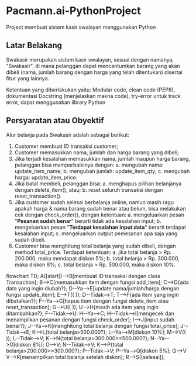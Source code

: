 # Pacmann.ai-PythonProject
Project membuat sistem kasir swalayan menggunakan Python

## Latar Belakang
Swakasir merupakan sistem kasir swalayan, sesuai dengan namanya, "Swakasir", di mana pelanggan dapat mencantumkan barang yang akan dibeli (nama, jumlah barang dengan harga yang telah ditentukan) disertai fitur yang lainnya.

Ketentuan yang diberlakukan yaitu: Modular code, clean code (PEP8), dokumentasi Docstring (menjelaskan makna code), try-error untuk track error, dapat menggunakan library Python

## Persyaratan atau Obyektif
Alur belanja pada Swakasir adalah sebagai berikut:
1. Customer membuat ID transaksi customer;
2. Customer memasukkan nama, jumlah dan harga barang yang dibeli;
3. Jika terjadi kesalahan memasukkan nama, jumlah maupun harga barang, pelanggan bisa memperbaikinya dengan:
  a. mengubah nama: update_item_name;
  b. mengubah jumlah: update_item_qty;
  c. mengubah harga: update_item_price.
4. Jika batal membeli, pelanggan bisa:
  a. menghapus pilihan belanjanya dengan delete_item(), atau;
  b. reset seluruh transaksi dengan reset_transaction().
5. Jika customer sudah selesai berbelanja online, namun masih ragu apakah harga & nama barang sudah benar atau belum, bisa melakukan cek dengan check_order(), dengan ketentuan:
  a. mengeluarkan pesan "**Pesanan sudah benar**" berarti tidak ada kesalahan input;
  b. mengeluarkan pesan "**Terdapat kesalahan input data**" berarti terdapat kesalahan input;
  c. mengeluarkan output pemesanan apa saja yang sudah dibeli.
6. Customer bisa menghitung total belanja yang sudah dibeli, dengan method total_price. Terdapat ketentuan:
  a. jika total belanja > Rp. 200.000, maka mendapat diskon 5%;
  b. total belanja > Rp. 300.000, maka diskon 8%;
  c. total belanja  > Rp. 500.000, maka diskon 10%.
  
  flowchart TD;
    A([start])-->B[membuat ID transaksi dengan class Transaction];
    B-->C[memasukkan item dengan fungsi add_item];
    C-->D{ada data yang ingin diubah?};
    D--Ya-->E[update nama/jumlah/harga dengan fungsi update_item];
    E-->T(( ));
    D--Tidak-->T;
    T-->F{ada item yang ingin dibatalkan?};
    F--Ya-->G[hapus item dengan fungsi delete_item atau reset_transaction];
    G-->U(( ));
    U-->H{masih ada item yang ingin ditambahkan?};
    F--Tidak-->U;
    H--Ya-->C;
    H--Tidak-->I[mengecek dan menampilkan pesanan dengan fungsi check_order];
    I-->J{input sudah benar?};
    J--Ya-->K[menghitung total belanja dengan fungsi total_price];
    J--Tidak-->E;
    K-->L{total belanja>500.000?};
    L--Ya-->M[diskon 10%];
    M-->V(( ));
    L--Tidak-->V;
    K-->N{total belanja>300.000>=500.000?};
    N--Ya-->O[diskon 8%];
    O-->V;
    N--Tidak-->V;
    K-->P{total belanja>200.000>=300.000?};
    P--Tidak-->V;
    P--Ya-->Q[diskon 5%];
    Q-->V
    V-->R[menampilkan total belanja setelah diskon];
    R-->S([selesai]);
